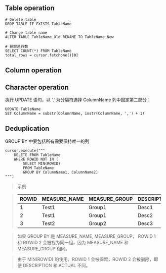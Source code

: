 ## Table operation
```
# Delete table
DROP TABLE IF EXISTS TableName

# Change table name
ALTER TABLE TableName_Old RENAME TO TableName_New

# 获取总行数
SELECT COUNT(*) FROM TableName
total_rows = cursor.fetchone()[0]
```
## Column operation

## Character operation
执行 UPDATE 语句，以 ',' 为分隔符选择 ColumnName 列中固定第二部分：
```
UPDATE TableName
SET ColumnName = substr(ColumnName, instr(ColumnName, ',') + 1)
```

## Deduplication
GROUP BY 中要包括所有需要保持唯一的列
```
cursor.execute("""
    DELETE FROM TableName
    WHERE ROWID NOT IN (
        SELECT MIN(ROWID)
        FROM TableName
        GROUP BY ColumnName1, ColumnName2)
""")
```

>示例

>|ROWID|MEASURE_NAME|MEASURE_GROUP|DESCRIPTION|ACTUAL|
>|-----|------------|-------------|-----------|------|
>|1|Test1|Group1|Desc1|10|
>|2|Test1|Group1|Desc2|15|
>|3|Test2|Group2|Desc3|20|

> 如果 GROUP BY 是 MEASURE_NAME, MEASURE_GROUP， ROWID 1 和 ROWID 2 会被视为同一组，因为 MEASURE_NAME 和 MEASURE_GROUP 相同。

> 由于 MIN(ROWID) 的使用，ROWID 1 会被保留，ROWID 2 会被删除，即便 DESCRIPTION 和 ACTUAL 不同。

